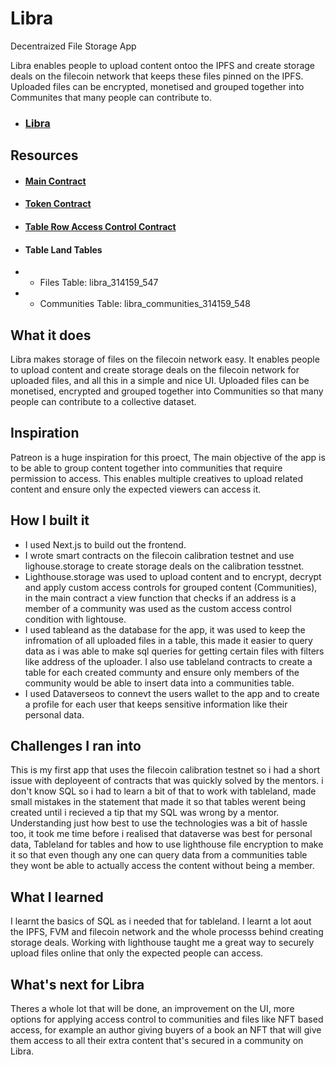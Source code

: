 # Libra

Decentraized File Storage App

Libra enables people to upload content ontoo the IPFS and create storage deals on the filecoin network that keeps these files pinned on the IPFS. Uploaded files can be encrypted, monetised and grouped together into
Communites that many people can contribute to.

- ### [Libra](https://tutorial-haven.vercel.app/)

## Resources

- #### [Main Contract](https://calibration.filfox.info/en/address/0xa403e956d0fB10d9114d4252AE7753EC639BB00d)

- #### [Token Contract](https://calibration.filfox.info/en/address/0xC6d35d60BC39EBCcE95D915b757bb59d63192596)

- #### [Table Row Access Control Contract](https://calibration.filfox.info/en/address/0x7AFf8aB1394b17F1Efc074A5Cda33FFC3fB0Ee22)

- #### Table Land Tables
- - Files Table: libra_314159_547
- - Communities Table: libra_communities_314159_548

## What it does

Libra makes storage of files on the filecoin network easy. It enables people to upload content and create storage deals on the filecoin network for uploaded files, and all this in a simple and nice UI. Uploaded files can be monetised, encrypted and grouped together into Communities so that many people can contribute to a collective dataset.

## Inspiration

Patreon is a huge inspiration for this proect, The main objective of the app is to be able to group content together into communities that require permission to access. This enables multiple creatives to upload related content and ensure only the expected viewers can access it.

## How I built it

- I used Next.js to build out the frontend.
- I wrote smart contracts on the filecoin calibration testnet and use lighouse.storage to create storage deals on the calibration tesstnet.
- Lighthouse.storage was used to upload content and to encrypt, decrypt and apply custom access controls for grouped content (Communities), in the main contract a view function that checks if an address is a member of a community was used as the custom access control condition with lightouse.
- I used tableand as the database for the app, it was used to keep the infromation of all uploaded files in a table, this made it easier to query data as i was able to make sql queries for getting certain files with filters like address of the uploader. I also use tableland contracts to create a table for each created communty and ensure only members of the community would be able to insert data into a communities table.
- I used Dataverseos to connevt the users wallet to the app and to create a profile for each user that keeps sensitive information like their personal data.

## Challenges I ran into

This is my first app that uses the filecoin calibration testnet so i had a short issue with deployeent of contracts that was quickly solved by the mentors.
i don't know SQL so i had to learn a bit of that to work with tableland, made small mistakes in the statement that made it so that tables werent being created until i recieved a tip that my SQL was wrong by a mentor.
Understanding just how best to use the technologies was a bit of hassle too, it took me time before i realised that dataverse was best for personal data, Tableland for tables and how to use lighthouse file encryption to make it so that even though any one can query data from a communities table they wont be able to actually access the content without being a member.

## What I learned

I learnt the basics of SQL as i needed that for tableland.
I learnt a lot aout the IPFS, FVM and filecoin network and the whole processs behind creating storage deals.
Working with lighthouse taught me a great way to securely upload files online that only the expected people can access.

## What's next for Libra

Theres a whole lot that will be done, an improvement on the UI, more options for applying access control to communities and files like NFT based access, for example an author giving buyers of a book an NFT that will give them access to all their extra content that's secured in a community on Libra.
